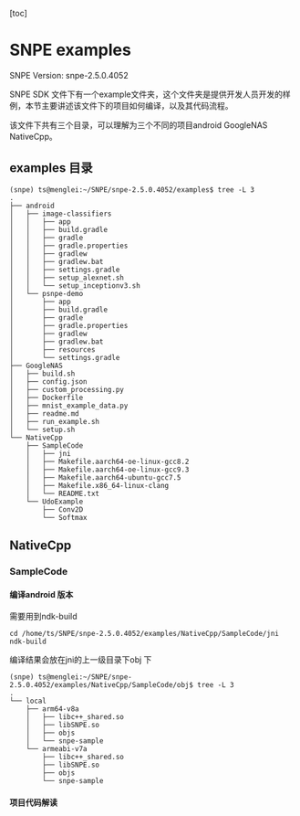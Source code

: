 [toc]

# SNPE examples

SNPE Version: snpe-2.5.0.4052

SNPE SDK 文件下有一个example文件夹，这个文件夹是提供开发人员开发的样例，本节主要讲述该文件下的项目如何编译，以及其代码流程。

该文件下共有三个目录，可以理解为三个不同的项目android  GoogleNAS  NativeCpp。

## examples 目录

```ABAP
(snpe) ts@menglei:~/SNPE/snpe-2.5.0.4052/examples$ tree -L 3
.
├── android
│   ├── image-classifiers
│   │   ├── app
│   │   ├── build.gradle
│   │   ├── gradle
│   │   ├── gradle.properties
│   │   ├── gradlew
│   │   ├── gradlew.bat
│   │   ├── settings.gradle
│   │   ├── setup_alexnet.sh
│   │   └── setup_inceptionv3.sh
│   └── psnpe-demo
│       ├── app
│       ├── build.gradle
│       ├── gradle
│       ├── gradle.properties
│       ├── gradlew
│       ├── gradlew.bat
│       ├── resources
│       └── settings.gradle
├── GoogleNAS
│   ├── build.sh
│   ├── config.json
│   ├── custom_processing.py
│   ├── Dockerfile
│   ├── mnist_example_data.py
│   ├── readme.md
│   ├── run_example.sh
│   └── setup.sh
└── NativeCpp
    ├── SampleCode
    │   ├── jni
    │   ├── Makefile.aarch64-oe-linux-gcc8.2
    │   ├── Makefile.aarch64-oe-linux-gcc9.3
    │   ├── Makefile.aarch64-ubuntu-gcc7.5
    │   ├── Makefile.x86_64-linux-clang
    │   └── README.txt
    └── UdoExample
        ├── Conv2D
        └── Softmax
```

##  NativeCpp

### SampleCode

#### 编译android 版本

需要用到ndk-build

```shell
cd /home/ts/SNPE/snpe-2.5.0.4052/examples/NativeCpp/SampleCode/jni
ndk-build
```

编译结果会放在jni的上一级目录下obj 下

```shell
(snpe) ts@menglei:~/SNPE/snpe-2.5.0.4052/examples/NativeCpp/SampleCode/obj$ tree -L 3
.
└── local
    ├── arm64-v8a
    │   ├── libc++_shared.so
    │   ├── libSNPE.so
    │   ├── objs
    │   └── snpe-sample
    └── armeabi-v7a
        ├── libc++_shared.so
        ├── libSNPE.so
        ├── objs
        └── snpe-sample
```

#### 项目代码解读



